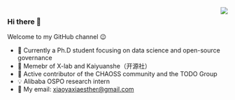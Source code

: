 <img align="right" src="https://github-readme-stats.vercel.app/api?username=xiaoya-yaya&show_icons=true&icon_color=ad0d52&text_color=24292e&bg_color=ffffff&hide_title=true" />


### Hi there 👋

Welcome to my GitHub channel 😉
-   🔭 Currently a Ph.D student focusing on data science and open-source governance
-   👯 Memebr of X-lab and Kaiyuanshe（开源社）
-   🌱 Active contributor of the CHAOSS community and the TODO Group
-   💡 Alibaba OSPO research intern
-   💬 My email: xiaoyaxiaesther@gmail.com


<!--
**xiaoya-yaya/xiaoya-yaya** is a ✨ _special_ ✨ repository because its `README.md` (this file) appears on your GitHub profile.

Here are some ideas to get you started:

- 🔭 I’m currently working on ...
- 🌱 I’m currently learning ...
- 👯 I’m looking to collaborate on ...
- 🤔 I’m looking for help with ...
- 💬 Ask me about ...
- 📫 How to reach me: ...
- 😄 Pronouns: ...
- ⚡ Fun fact: ...
-->


